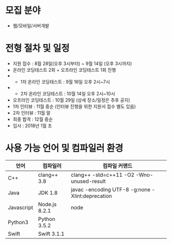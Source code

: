 # 모집 분야
- 웹/모바일/서버개발

# 전형 절차 및 일정
- 지원 접수 : 8월 28일(오후 3시부터) ~ 9월 14일 (오후 3시까지)
- 온라인 코딩테스트 2회 + 오프라인 코딩테스트 1회 진행
- - 1차 온라인 코딩테스트 : 9월 16일 오후 2시~7시
- - 2차 온라인 코딩테스트 : 10월 14일 오후 2시~10시
- 오프라인 코딩테스트 : 10월 29일 (상세 장소/일정은 추후 공지)
- 1차 인터뷰 : 11월 중순 (인터뷰 진행을 위한 지원서 접수 별도 있음)
- 2차 인터뷰 : 11월 말
- 최종 합격 : 12월 중순
- 입사 : 2018년 1월 초

# 사용 가능 언어 및 컴파일러 환경
| 언어 | 컴파일러 | 컴파일 커맨드 |
|---|---|---|
|C++|clang++ 3.8|clang++ -std=c++11 -O2 -Wno-unused-result|
|Java|JDK 1.8|javac -encoding UTF-8 -g:none -Xlint:deprecation|
|Javascript|Node.js 8.2.1|node|
|Python3|Python 3.5.2||
|Swift|Swift 3.1.1||

	
	
	
